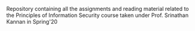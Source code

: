 Repository containing all the assignments and reading material related to the Principles of Information Security course taken under Prof. Srinathan Kannan in Spring'20
